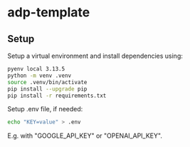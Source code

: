 # adp-template

## Setup

Setup a virtual environment and install dependencies using:

```bash
pyenv local 3.13.5
python -m venv .venv
source .venv/bin/activate
pip install --upgrade pip
pip install -r requirements.txt
```

Setup .env file, if needed: 

```bash
echo "KEY=value" > .env
```

E.g. with "GOOGLE_API_KEY" or "OPENAI_API_KEY". 
